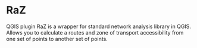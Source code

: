 # RaZ
QGIS plugin RaZ is a wrapper for standard network analysis library in QGIS. Allows you to calculate a routes and zone of transport accessibility from one set of points to another set of points.
